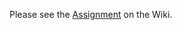 Please see the [Assignment](https://github.com/BostonUniversitySeniorDesign/2019-software-miniproject/wiki/Assignment) on the Wiki.
